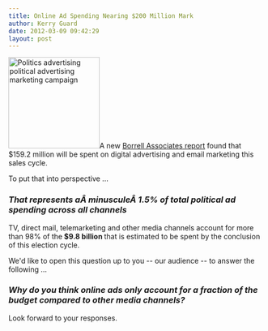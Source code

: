 ```yaml
---
title: Online Ad Spending Nearing $200 Million Mark
author: Kerry Guard
date: 2012-03-09 09:42:29
layout: post
---
```

<img class="alignleft  wp-image-784" title="Presidential seal" src="http://mkgmediagroup.com/wp-content/uploads/2012/03/600px-Seal_Of_The_President_Of_The_United_States_Of_America-300x300.png" alt="Politics advertising political advertising marketing campaign" width="180" height="180" />A new <a href="http://www.clickz.com/clickz/news/2158194/online-political-spending-hit-usd159-million-2012" target="_blank">Borrell Associates report</a> found that $159.2 million will be spent on digital advertising and email marketing this sales cycle.

To put that into perspective ...
<h3><em>That represents aÂ minusculeÂ 1.5% of total political ad spending across all channels</em></h3>
TV, direct mail, telemarketing and other media channels account for more than 98% of the<strong> $9.8 billion </strong>that is estimated to be spent by the conclusion of this election cycle.

We'd like to open this question up to you -- our audience -- to answer the following ...
<h3><em>Why do you think online ads only account for a fraction of the budget compared to other media channels?</em></h3>
Look forward to your responses.
